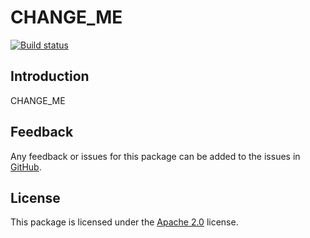 # CHANGE_ME

<!-- [![NuGet][package-badge]][package-download] -->
[![Build status][build-badge]][build-status]
<!-- [![codecov][coverage-badge]][coverage-report] -->

## Introduction

CHANGE_ME

## Feedback

Any feedback or issues for this package can be added to the issues in [GitHub][issues].

## License

This package is licensed under the [Apache 2.0][license] license.

[build-badge]: https://github.com/martincostello/CHANGE_ME/actions?query=workflow%3Abuild+branch%3Amain+event%3Apush
[build-status]: https://github.com/martincostello/CHANGE_ME/actions/workflows/build.yml/badge.svg?branch=main&event=push "Continuous Integration for this project"
<!--
[coverage-badge]: https://codecov.io/gh/martincostello/CHANGE_ME/branch/main/graph/badge.svg
[coverage-report]: https://codecov.io/gh/martincostello/CHANGE_ME "Code coverage report for this project"
-->
[issues]: https://github.com/martincostello/CHANGE_ME/issues "Issues for this project on GitHub.com"
[license]: https://www.apache.org/licenses/LICENSE-2.0.txt "The Apache 2.0 license"
<!--
[package-badge]: https://buildstats.info/nuget/CHANGE_ME?includePreReleases=false
[package-download]: https://www.nuget.org/packages/CHANGE_ME "Download CHANGE_ME from NuGet"
[scorecard-badge]: https://api.securityscorecards.dev/projects/github.com/martincostello/CHANGE_ME/badge
[scorecard-report]: https://securityscorecards.dev/viewer/?uri=github.com/martincostello/CHANGE_ME "OpenSSF Scorecard for this project"
-->
